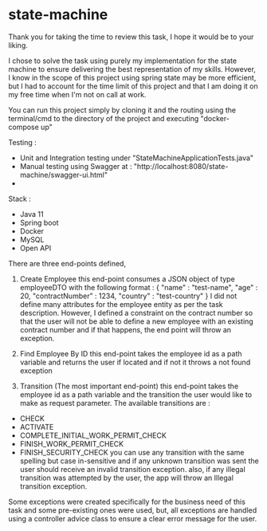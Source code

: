 # state-machine

Thank you for taking the time to review this task, I hope it would be to your liking.

I chose to solve the task using purely my implementation for the state machine to ensure delivering the best representation of my skills. However, I know in the scope of this project using spring state may be more efficient, but I had to account for the time limit of this project and that I am doing it on my free time when I'm not on call at work.

You can run this project simply by cloning it and the routing using the terminal/cmd to the directory of the project and executing "docker-compose up"

Testing :
- Unit and Integration testing under "StateMachineApplicationTests.java"
- Manual testing using Swagger at : "http://localhost:8080/state-machine/swagger-ui.html"
- 
Stack :
- Java 11
- Spring boot
- Docker
- MySQL
- Open API

There are three end-points defined,
1) Create Employee
  this end-point consumes a JSON object of type employeeDTO with the following format : 
  {
    "name" : "test-name",
    "age" : 20,
    "contractNumber" : 1234,
    "country" : "test-country"
   }
   I did not define many attributes for the employee entity as per the task description. However, I defined a constraint on the contract number so that the user will not be able to define a new employee with an existing contract number and if that happens, the end point will throw an exception.
   
2) Find Employee By ID
  this end-point takes the employee id as a path variable and returns the user if located and if not it throws a not found exception
  
3) Transition (The most important end-point)
  this end-point takes the employee id as a path variable and the transition the user would like to make as request parameter.
  The available transitions are : 
  - CHECK 
  - ACTIVATE
  - COMPLETE_INITIAL_WORK_PERMIT_CHECK
  - FINISH_WORK_PERMIT_CHECK
  - FINISH_SECURITY_CHECK
  you can use any transition with the same spelling but case in-sensitive and if any unknown transition was sent the user should receive an invalid transition exception.
  also, if any illegal transition was attempted by the user, the app will throw an Illegal transition exception.

  Some exceptions were created specifically for the business need of this task and some pre-existing ones were used, but, all exceptions are handled using a controller advice class to ensure a clear error message for the user.


